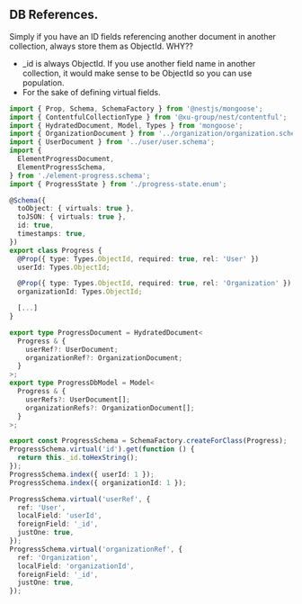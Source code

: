 ## DB References.

Simply if you have an ID fields referencing another document in another collection, always store them as ObjectId. WHY??

- _id is always ObjectId. If you use another field name in another collection, it would make sense to be ObjectId so you can use population.
- For the sake of defining virtual fields.

```ts
import { Prop, Schema, SchemaFactory } from '@nestjs/mongoose';
import { ContentfulCollectionType } from '@xu-group/nest/contentful';
import { HydratedDocument, Model, Types } from 'mongoose';
import { OrganizationDocument } from '../organization/organization.schema';
import { UserDocument } from '../user/user.schema';
import {
  ElementProgressDocument,
  ElementProgressSchema,
} from './element-progress.schema';
import { ProgressState } from './progress-state.enum';

@Schema({
  toObject: { virtuals: true },
  toJSON: { virtuals: true },
  id: true,
  timestamps: true,
})
export class Progress {
  @Prop({ type: Types.ObjectId, required: true, rel: 'User' })
  userId: Types.ObjectId;

  @Prop({ type: Types.ObjectId, required: true, rel: 'Organization' })
  organizationId: Types.ObjectId;

  [...]
}

export type ProgressDocument = HydratedDocument<
  Progress & {
    userRef?: UserDocument;
    organizationRef?: OrganizationDocument;
  }
>;
export type ProgressDbModel = Model<
  Progress & {
    userRefs?: UserDocument[];
    organizationRefs?: OrganizationDocument[];
  }
>;

export const ProgressSchema = SchemaFactory.createForClass(Progress);
ProgressSchema.virtual('id').get(function () {
  return this._id.toHexString();
});
ProgressSchema.index({ userId: 1 });
ProgressSchema.index({ organizationId: 1 });

ProgressSchema.virtual('userRef', {
  ref: 'User',
  localField: 'userId',
  foreignField: '_id',
  justOne: true,
});
ProgressSchema.virtual('organizationRef', {
  ref: 'Organization',
  localField: 'organizationId',
  foreignField: '_id',
  justOne: true,
});
```